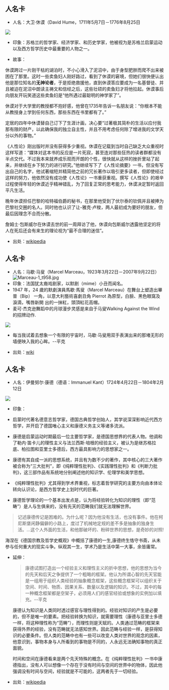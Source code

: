 
人名卡
-


- 人名：大卫·休谟（David Hume，1711年5月7日－1776年8月25日

![](https://upload.wikimedia.org/wikipedia/commons/thumb/1/1c/Allan_Ramsay_-_David_Hume%2C_1711_-_1776._Historian_and_philosopher_-_Google_Art_Project.jpg/756px-Allan_Ramsay_-_David_Hume%2C_1711_-_1776._Historian_and_philosopher_-_Google_Art_Project.jpg)



- 印象：苏格兰的哲学家、经济学家、和历史学家，他被视为是苏格兰启蒙运动以及西方哲学历史中最重要的人物之一。



- 故事：

休谟跨过一片刚干枯的湖泊时，不小心滑入了泥沼中，由于身型肥胖而爬不出来被困在了那里。这时一些卖鱼妇人刚好路过，看到了休谟的窘境，但她们很快便认出他是那位知名的**无神论者**，于是拒绝救援他，直到休谟答应要成为一名基督徒、并且被迫在泥沼中朗读主祷文和信经之后，这些壮硕的卖鱼妇才将他拉起。休谟事后向朋友开玩笑道这些卖鱼妇是“他所遇过最聪明的神学家了”。

休谟对于大学里的教授都不抱好感，他曾在1735年告诉一名朋友说：“你根本不能从教授身上学到任何东西，那些东西在书里都有了。”

定居的四年中休谟替自己订下了生涯计画，决心要“过著极其简朴的生活以应付我那有限的财产，以此确保我的独立自主性，并且不用考虑任何除了增进我的文学天分以外的事物。”

《人性论》刚出版时并没有获得多少重视。休谟在记载到当时自己缺乏大众重视时这样写道：“媒体对这本书的反应是一片死寂，甚至连对那些狂热的读者群都没有半点交代。不过我本来就养成乐观而开朗的个性，很快就从这样的挫折里站了起来，并继续在乡下努力的进行研究。”他继续写下了《人性论摘要》一书，但没有写出自己的名字，他试著缩短并精简他之前的冗长著作以吸引更多读者，但即使经过这样的努力，他依然没有成功使《人性论》一书重获重视。撰写《人性论》的艰辛过程使得年轻的休谟近乎精神错乱，为了回复正常的思考能力，休谟决定暂时返回平凡生活。

晚年休谟担任巴黎的哈特福伯爵的秘书，在那里他受到了伏尔泰的钦佩并且被捧为巴黎社交圈的名人。同时他也认识了让-雅克·卢梭，两人最初成为要好的朋友，但最后因理念不合而分散。

詹姆士·包斯威尔在休谟去世的前一周拜访了他，休谟向包斯威尔透露他坚定的将人在死后还会有来生的理论视为“最不合理的迷信”。



- 出处：[wikipedia](https://zh.wikipedia.org/zh-hans/%E5%A4%A7%E5%8D%AB%C2%B7%E4%BC%91%E8%B0%9F#%E8%91%97%E4%BD%9C)


人名卡
-


- 人名：马歇·马叟（Marcel Marceau，1923年3月22日－2007年9月22日）
![Marceau-1_t958.jpg](https://upload-images.jianshu.io/upload_images/6285486-5b38c0dd0ea214e3.jpg?imageMogr2/auto-orient/strip%7CimageView2/2/w/1240)
- 印象：法国犹太裔戏剧家，以默剧（mime）小丑而闻名。
 - 1947 年，24 歲的默劇演員馬歇‧馬叟（Marcel Marceau）在舞台上塑造出畢普（Bip）
一角，以意大利藝術喜劇丑角 Pierrot 為原型，白臉、黑色眼窩及淚滴，嘴唇新開
出的一抹紅，頭頂紅花高帽。
 - 麦可·杰克逊舞蹈中的月球漫步灵感是来自于马叟Walking Against the Wind的招牌动作.
 
![](https://cdn.smehost.net/michaeljacksoncom-uslegacyprod/wp-content/uploads/2017/11/171208_mj-1996-marceauffff_900px.jpg)

 - 每当我试着去想象一个有限的宇宙时，马歇·马叟用双手表演出来的那堵无形的墙便映入我的心眸。--平克

- 出处：[wiki](https://zh.wikipedia.org/wiki/%E9%A6%AC%E6%AD%87%C2%B7%E9%A6%AC%E5%8F%9F)

人名卡
-
- 人名：伊曼努尔·康德（德语：Immanuel Kant）1724年4月22日－1804年2月12日

![](https://upload.wikimedia.org/wikipedia/commons/thumb/f/f2/Kant_gemaelde_3.jpg/689px-Kant_gemaelde_3.jpg)

- 印象：
 - 启蒙时代著名德意志哲学家，德国古典哲学创始人，其学说深深影响近代西方哲学，并开启了德国唯心主义和康德义务主义等诸多流派。

 - 康德是启蒙运动时期最后一位主要哲学家，是德国思想界的代表人物。他调和了勒内·笛卡儿的理性主义与法兰西斯·培根的经验主义，被认为是继苏格拉底、柏拉图和亚里士多德后，西方最具影响力的思想家之一。

 - 康德有其自成一派的思想系统，并且有为数不少的著作，其中核心的三大著作被合称为“三大批判”，即《纯粹理性批判》、《实践理性批判》和《判断力批判》，这三部作品有系统地分别阐述他的知识学、伦理学和美学思想。
 
 - 《纯粹理性批判》尤其得到学术界重视，标志着哲学研究的主要方向由本体论转向认识论，是西方哲学史上划时代的巨著。
 
 - 康德哲学理论的一个基本出发点是，认为将经验转化为知识的理性（即“范畴”）是人与生俱来的，没有先天的范畴我们就无法理解世界。
 
>记述康德传记是困难的。为什么呢？因为他没有生活，也没有事件。他在柯尼斯堡闲静偏僻的小路上，度过了机械地定规的差不多是抽象的独身生活。…这个人外面的生活，和他那破坏的、粉碎世界的思想，是奇妙的对照!

海涅在《德国宗教及哲学史概观》中概括了康德的一生,康德终生恪守书斋，从未参与任何重大的现实斗争。纵观其一生，学术乃是生活中第一大事，余皆庸常。

- 延伸：
  >康德试图打造出一个经验主义和理性主义的折中思想，他的思想为当今的先天和后天之争提供了一个粗略的框架。他认为所谓心智的先天官能是一组用于组织人类经验的抽象概念框架，这些概念框架可以组织关于空间、时间、物质、因果关系、数量以及逻辑的知识。不过，其中的每一种概念框架都是空架子，必须用人们的感官经验或想象的实例加以填充。--平克
  
  康德认为知识是人类同时透过感官与理性得到的。经验对知识的产生是必要的，但不是唯一的要素。把经验转换为知识，就需要理性（康德与亚里士多德一样，将这种理性称为“范畴”），而理性则是天赋的。人类通过范畴的框架来获得外界的经验，没有范畴就无法感知世界。因此范畴与经验一样，是获得知识的必要条件。但人类的范畴中也有一些可以改变人类对世界的观念的因素，他意识到，事物本身与人所看到的事物是不同的，人永远无法确知事物的真正面貌。

  时间和空间在康德看来是两个先天特殊的概念。在《纯粹理性批判》一书中康德指出，没有人可以想像一个存在于没有时间与空间的世界中的物体，因此他强调没有时间与空间，经验就是不可能的，这两者先于一切经验。

- 出处：[wikipedia](https://zh.wikipedia.org/wiki/%E4%BC%8A%E6%9B%BC%E5%8A%AA%E5%B0%94%C2%B7%E5%BA%B7%E5%BE%B7)
